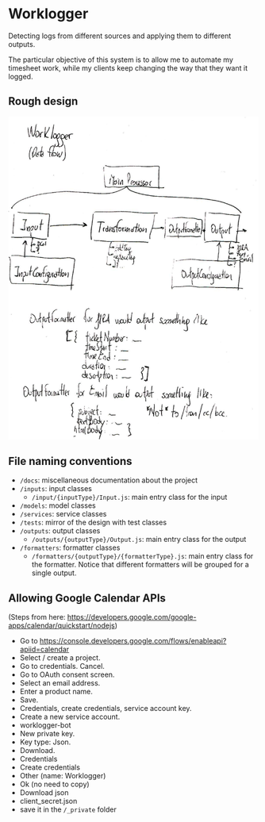 # Worklogger

Detecting logs from different sources and applying them to different outputs.

The particular objective of this system is to allow me to automate my timesheet work, while my clients keep changing the way that they want it logged.

## Rough design

![Rough architectural design](docs/architecture.jpg)

## File naming conventions

- `/docs`: miscellaneous documentation about the project
- `/inputs`: input classes
    - `/input/{inputType}/Input.js`: main entry class for the input
- `/models`: model classes
- `/services`: service classes
- `/tests`: mirror of the design with test classes
- `/outputs`: output classes
    - `/outputs/{outputType}/Output.js`: main entry class for the output
- `/formatters`: formatter classes
    - `/formatters/{outputType}/{formatterType}.js`: main entry class for the formatter. Notice that different formatters will be grouped for a single output.

## Allowing Google Calendar APIs

(Steps from here: https://developers.google.com/google-apps/calendar/quickstart/nodejs)

- Go to https://console.developers.google.com/flows/enableapi?apiid=calendar
- Select / create a project.
- Go to credentials. Cancel.
- Go to OAuth consent screen.
- Select an email address.
- Enter a product name.
- Save.
- Credentials, create credentials, service account key.
- Create a new service account.
- worklogger-bot
- New private key.
- Key type: Json.
- Download.
- Credentials
- Create credentials
- Other (name: Worklogger)
- Ok (no need to copy)
- Download json
- client_secret.json
- save it in the `/_private` folder
